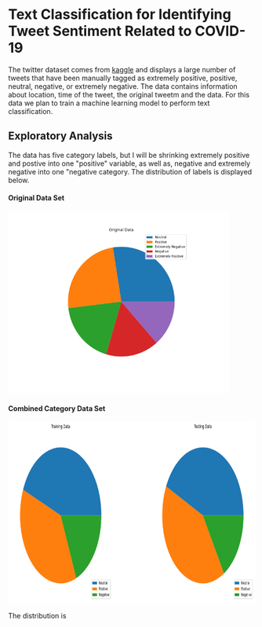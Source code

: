 # <a title="Text Classification for Identifying Tweet Sentiment Related to COVID-19"> Text Classification for Identifying Tweet Sentiment Related to COVID-19</a>


The twitter dataset comes from [kaggle](https://www.kaggle.com/datatattle/covid-19-nlp-text-classification) and displays a large number of tweets that have been manually tagged as extremely positive, positive, neutral, negative, or extremely negative. The data contains information about location, time of the tweet, the original tweetm and the data. For this data we plan to train a machine learning model to perform text classification.

## Exploratory Analysis

The data has five category labels, but I will be shrinking extremely positive and postive into one "positive" variable, as well as, negative and extremely negative into one "negative category. The distribution of labels is displayed below.

#### Original Data Set
<img src="nlp_images/original_data_sentiments1.png" width="450" height="370" data-rotate="90"/>

#### Combined Category Data Set
<img src="nlp_images/train:test_sentiments_3.png" width="800" height="370" data-rotate="90"/>

The distribution is
